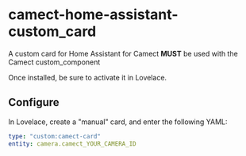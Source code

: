 # camect-home-assistant-custom_card
A custom card for Home Assistant for Camect
**MUST** be used with the Camect custom_component

Once installed, be sure to activate it in Lovelace.
## Configure
In Lovelace, create a "manual" card, and enter the following YAML:
```yaml
type: "custom:camect-card"
entity: camera.camect_YOUR_CAMERA_ID
```
